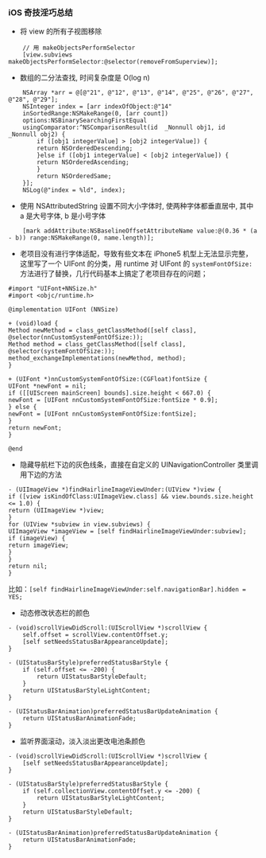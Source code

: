 ### iOS 奇技淫巧总结

- 将 view 的所有子视图移除

```
    // 用 makeObjectsPerformSelector
    [view.subviews makeObjectsPerformSelector:@selector(removeFromSuperview)];
```


- 数组的二分法查找, 时间复杂度是 O(log n)
```
    NSArray *arr = @[@"21", @"12", @"13", @"14", @"25", @"26", @"27", @"28", @"29"];
    NSInteger index = [arr indexOfObject:@"14"
    inSortedRange:NSMakeRange(0, [arr count])
    options:NSBinarySearchingFirstEqual
    usingComparator:^NSComparisonResult(id  _Nonnull obj1, id  _Nonnull obj2) {
        if ([obj1 integerValue] > [obj2 integerValue]) {
        return NSOrderedDescending;
        }else if ([obj1 integerValue] < [obj2 integerValue]) {
        return NSOrderedAscending;
        }
        return NSOrderedSame;
    }];
    NSLog(@"index = %ld", index);
```


- 使用 NSAttributedString 设置不同大小字体时, 使两种字体都垂直居中, 其中 a 是大号字体, b 是小号字体

```
    [mark addAttribute:NSBaselineOffsetAttributeName value:@(0.36 * (a - b)) range:NSMakeRange(0, name.length)];

```

- 老项目没有进行字体适配，导致有些文本在 iPhone5 机型上无法显示完整，这里写了一个 UIFont 的分类，用 runtime 对 UIFont 的 `systemFontOfSize:` 方法进行了替换，几行代码基本上搞定了老项目存在的问题；

```
#import "UIFont+NNSize.h"
#import <objc/runtime.h>

@implementation UIFont (NNSize)

+ (void)load {
Method newMethod = class_getClassMethod([self class], @selector(nnCustomSystemFontOfSize:));
Method method = class_getClassMethod([self class], @selector(systemFontOfSize:));
method_exchangeImplementations(newMethod, method);
}

+ (UIFont *)nnCustomSystemFontOfSize:(CGFloat)fontSize {
UIFont *newFont = nil;
if ([[UIScreen mainScreen] bounds].size.height < 667.0) {
newFont = [UIFont nnCustomSystemFontOfSize:fontSize * 0.9];
} else {
newFont = [UIFont nnCustomSystemFontOfSize:fontSize];
}
return newFont;
}

@end
```

- 隐藏导航栏下边的灰色线条，直接在自定义的 UINavigationController 类里调用下边的方法

```
- (UIImageView *)findHairlineImageViewUnder:(UIView *)view {
if ([view isKindOfClass:UIImageView.class] && view.bounds.size.height <= 1.0) {
return (UIImageView *)view;
}
for (UIView *subview in view.subviews) {
UIImageView *imageView = [self findHairlineImageViewUnder:subview];
if (imageView) {
return imageView;
}
}
return nil;
}
```

比如：`[self findHairlineImageViewUnder:self.navigationBar].hidden = YES;`


- 动态修改状态栏的颜色

```
- (void)scrollViewDidScroll:(UIScrollView *)scrollView {
    self.offset = scrollView.contentOffset.y;
    [self setNeedsStatusBarAppearanceUpdate];
}

- (UIStatusBarStyle)preferredStatusBarStyle {
    if (self.offset <= -200) {
        return UIStatusBarStyleDefault;
    }
    return UIStatusBarStyleLightContent;
}

- (UIStatusBarAnimation)preferredStatusBarUpdateAnimation {
    return UIStatusBarAnimationFade;
}

```

- 监听界面滚动，淡入淡出更改电池条颜色

```
- (void)scrollViewDidScroll:(UIScrollView *)scrollView {
    [self setNeedsStatusBarAppearanceUpdate];
}

- (UIStatusBarStyle)preferredStatusBarStyle {
    if (self.collectionView.contentOffset.y <= -200) {
        return UIStatusBarStyleLightContent;
    }
    return UIStatusBarStyleDefault;
}

- (UIStatusBarAnimation)preferredStatusBarUpdateAnimation {
    return UIStatusBarAnimationFade;
}

```
